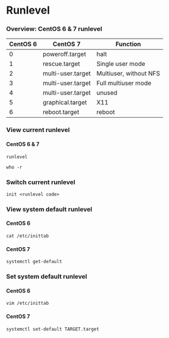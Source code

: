# Runlevel

### Overview: CentOS 6 & 7 runlevel

| CentOS 6 | CentOS 7          | Function               |
| -------- | ----------------- | ---------------------- |
| 0        | poweroff.target   | halt                   |
| 1        | rescue.target     | Single user mode       |
| 2        | multi-user.target | Multiuser, without NFS |
| 3        | multi-user.target | Full multiuser mode    |
| 4        | multi-user.target | unused                 |
| 5        | graphical.target  | X11                    |
| 6        | reboot.target     | reboot                 |

###

### View current runlevel

#### CentOS 6 & 7

```
runlevel
```

```
who -r
```



### Switch current runlevel

```
init <runlevel code>
```



### View system default runlevel

#### CentOS 6

```
cat /etc/inittab
```

#### CentOS 7

```
systemctl get-default
```



### Set system default runlevel

#### CentOS 6

```
vim /etc/inittab
```

#### CentOS 7

```
systemctl set-default TARGET.target
```

